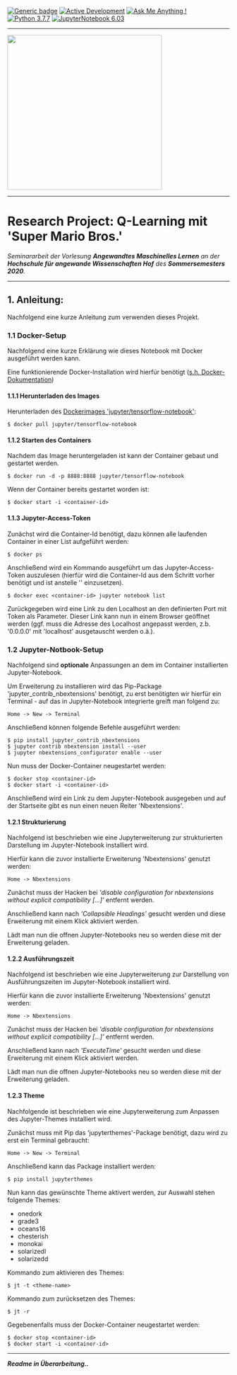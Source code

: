 [![Generic badge](https://img.shields.io/badge/License-Properitary-red.svg)](https://github.com/JanGaida/research_project_machine_learning_hshof_sose2020/blob/master/LICENSE.md)
[![Active Development](https://img.shields.io/badge/Maintenance%20Level-Actively%20Developed-brightgreen.svg)](https://github.com/JanGaida/research_project_machine_learning_hshof_sose2020/)
[![Ask Me Anything !](https://img.shields.io/badge/Ask%20me-anything-1abc9c.svg)](https://github.com/JanGaida/research_project_machine_learning_hshof_sose2020/issues)
[![Python 3.7.7](https://img.shields.io/badge/python-3.7.7-blue.svg)](https://www.python.org/downloads/release/python-377/)
[![JupyterNotebook 6.03](https://img.shields.io/badge/Jupyter_Notebook-6.0.3-orange.svg)](https://jupyter.org/)

---

 <img src="https://upload.wikimedia.org/wikipedia/commons/thumb/5/50/Logo_fh_hof.svg/2000px-Logo_fh_hof.svg.png" width="350">

---

# Research Project: Q-Learning mit 'Super Mario Bros.'

*Seminararbeit der Vorlesung **Angewandtes Maschinelles Lernen** an der **Hochschule für angewande Wissenschaften Hof** des **Sommersemesters 2020**.*

---


## 1. Anleitung:

Nachfolgend eine kurze Anleitung zum verwenden dieses Projekt.


### 1.1 Docker-Setup

Nachfolgend eine kurze Erklärung wie dieses Notebook mit Docker ausgeführt werden kann.

Eine funktionierende Docker-Installation wird hierfür benötigt ([s.h. Docker-Dokumentation](https://docs.docker.com/docker-for-windows/install/))

#### 1.1.1 Herunterladen des Images

Herunterladen des [Dockerimages 'jupyter/tensorflow-notebook'](https://hub.docker.com/r/jupyter/tensorflow-notebook):
```
$ docker pull jupyter/tensorflow-notebook
```

#### 1.1.2 Starten des Containers

Nachdem das Image heruntergeladen ist kann der Container gebaut und gestartet werden.

```
$ docker run -d -p 8888:8888 jupyter/tensorflow-notebook
```

Wenn der Container bereits gestartet worden ist:

```
$ docker start -i <container-id>
```

#### 1.1.3 Jupyter-Access-Token

Zunächst wird die Container-Id benötigt, dazu können alle laufenden Container in einer List aufgeführt werden:

```
$ docker ps
```

Anschließend wird ein Kommando ausgeführt um das Jupyter-Access-Token auszulesen (hierfür wird die Container-Id aus dem Schritt vorher benötigt und ist anstelle '<container-id>' einzusetzen).

```
$ docker exec <container-id> jupyter notebook list
```

Zurückgegeben wird eine Link zu den Localhost an den definierten Port mit Token als Parameter. Dieser Link kann nun in einem Browser geöffnet werden (ggf. muss die Adresse des Localhost angepasst werden, z.b. '0.0.0.0' mit 'localhost' ausgetauscht werden o.ä.).


### 1.2 Jupyter-Notbook-Setup

Nachfolgend sind <b>optionale</b> Anpassungen an dem im Container installierten Jupyter-Notebook.

Um Erweiterung zu installieren wird das Pip-Package 'jupyter_contrib_nbextensions' benötigt, zu erst benötigten wir hierfür ein Terminal - auf das in Jupyter-Notebook integrierte greift man folgend zu:

```
Home -> New -> Terminal
```

Anschließend können folgende Befehle ausgeführt werden:

```
$ pip install jupyter_contrib_nbextensions
$ jupyter contrib nbextension install --user
$ jupyter nbextensions_configurator enable --user
```

Nun muss der Docker-Container neugestartet werden:

```
$ docker stop <container-id>
$ docker start -i <container-id>
```

Anschließend wird ein Link zu dem Jupyter-Notebook ausgegeben und auf der Startseite gibt es nun einen neuen Reiter 'Nbextensions'.

#### 1.2.1 Strukturierung

Nachfolgend ist beschrieben wie eine Jupyterweiterung zur strukturierten Darstellung im Jupyter-Notebook installiert wird.

Hierfür kann die zuvor installierte Erweiterung 'Nbextensions' genutzt werden:

```
Home -> Nbextensions
```

Zunächst muss der Hacken bei *'disable configuration for nbextensions without explicit compatibility [...]'* entfernt werden.

Anschließend kann nach *'Collapsible Headings'* gesucht werden und diese Erweiterung mit einem Klick aktiviert werden.

Lädt man nun die offnen Jupyter-Notebooks neu so werden diese mit der Erweiterung geladen.


#### 1.2.2 Ausführungszeit

Nachfolgend ist beschrieben wie eine Jupyterweiterung zur Darstellung von Ausführungszeiten im Jupyter-Notebook installiert wird.

Hierfür kann die zuvor installierte Erweiterung 'Nbextensions' genutzt werden:

```
Home -> Nbextensions
```

Zunächst muss der Hacken bei *'disable configuration for nbextensions without explicit compatibility [...]'* entfernt werden.

Anschließend kann nach *'ExecuteTime'* gesucht werden und diese Erweiterung mit einem Klick aktiviert werden.

Lädt man nun die offnen Jupyter-Notebooks neu so werden diese mit der Erweiterung geladen.

#### 1.2.3 Theme

Nachfolgende ist beschrieben wie eine Jupyterweiterung zum Anpassen des Jupyter-Themes installiert wird.

Zunächst muss mit Pip das 'jupyterthemes'-Package benötigt, dazu wird zu erst ein Terminal gebraucht:

```
Home -> New -> Terminal
```

Anschließend kann das Package installiert werden:

```
$ pip install jupyterthemes
```

Nun kann das gewünschte Theme aktivert werden, zur Auswahl stehen folgende Themes:
- onedork
- grade3
- oceans16
- chesterish
- monokai
- solarizedl
- solarizedd

Kommando zum aktivieren des Themes:
```
$ jt -t <theme-name>
```

Kommando zum zurücksetzen des Themes:
```
$ jt -r
```

Gegebenenfalls muss der Docker-Container neugestartet werden:

```
$ docker stop <container-id>
$ docker start -i <container-id>
```

---

***Readme in Überarbeitung..***

